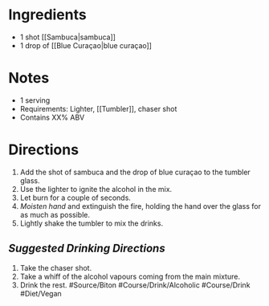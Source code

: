 # Ingredients
- 1 shot [[Sambuca|sambuca]]
- 1 drop of [[Blue Curaçao|blue curaçao]]
# Notes
- 1 serving
- Requirements: Lighter, [[Tumbler]], chaser shot 
- Contains XX% ABV
# Directions
1. Add the shot of sambuca and the drop of blue curaçao to the tumbler glass.
2. Use the lighter to ignite the alcohol in the mix.
3. Let burn for a couple of seconds.
4. *Moisten hand* and extinguish the fire, holding the hand over the glass for as much as possible.
5. Lightly shake the tumbler to mix the drinks.
## *Suggested Drinking Directions*
1. Take the chaser shot.
2. Take a whiff of the alcohol vapours coming from the main mixture.
3. Drink the rest.
 #Source/Biton #Course/Drink/Alcoholic #Course/Drink #Diet/Vegan 
